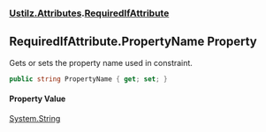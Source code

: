 ### [Ustilz.Attributes](Ustilz.Attributes.md 'Ustilz.Attributes').[RequiredIfAttribute](Ustilz.Attributes.RequiredIfAttribute.md 'Ustilz.Attributes.RequiredIfAttribute')

## RequiredIfAttribute.PropertyName Property

Gets or sets the property name used in constraint.

```csharp
public string PropertyName { get; set; }
```

#### Property Value
[System.String](https://docs.microsoft.com/en-us/dotnet/api/System.String 'System.String')
